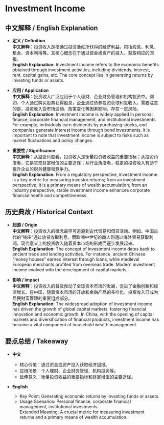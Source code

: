 # Investment Income

## 中文解释 / English Explanation

* **定义 / Definition**  
  **中文解释**：投资收入是指通过投资活动所获得的经济利益，包括股息、利息、租金、资本利得等。其核心概念在于通过资金或资产的投入，获取相应的回报。  
  **English Explanation**: Investment income refers to the economic benefits obtained through investment activities, including dividends, interest, rent, capital gains, etc. The core concept lies in generating returns by investing funds or assets.

* **应用 / Application**  
  **中文解释**：投资收入广泛应用于个人理财、企业财务管理和机构投资中。例如，个人通过购买股票获得股息，企业通过债券投资获取利息收入。需要注意的是，投资收入受市场波动、政策变化等因素影响，存在一定风险。  
  **English Explanation**: Investment income is widely applied in personal finance, corporate financial management, and institutional investments. For example, individuals earn dividends by purchasing stocks, and companies generate interest income through bond investments. It is important to note that investment income is subject to risks such as market fluctuations and policy changes.

* **重要性 / Significance**  
  **中文解释**：从监管角度看，投资收入是衡量投资者收益的重要指标；从投资角度看，它是实现财富增值的主要途径；从行业角度看，稳定的投资收入有助于提升企业的财务健康和竞争力。  
  **English Explanation**: From a regulatory perspective, investment income is a key metric for measuring investor returns; from an investment perspective, it is a primary means of wealth accumulation; from an industry perspective, stable investment income enhances corporate financial health and competitiveness.

## 历史典故 / Historical Context

* **起源 / Origin**  
  **中文解释**：投资收入的概念最早可追溯到古代贸易和借贷活动。例如，中国古代的“钱庄”通过放贷收取利息，而欧洲中世纪的商人则通过海外贸易获取利润。现代意义上的投资收入随着资本市场的形成而逐步发展起来。  
  **English Explanation**: The concept of investment income dates back to ancient trade and lending activities. For instance, ancient Chinese "money houses" earned interest through loans, while medieval European merchants profited from overseas trade. Modern investment income evolved with the development of capital markets.

* **影响 / Impact**  
  **中文解释**：投资收入的普及推动了全球资本市场的发展，促进了金融创新和经济增长。在中国，随着资本市场的开放和金融产品的多样化，投资收入已成为居民财富管理的重要组成部分。  
  **English Explanation**: The widespread adoption of investment income has driven the growth of global capital markets, fostering financial innovation and economic growth. In China, with the opening of capital markets and diversification of financial products, investment income has become a vital component of household wealth management.

## 要点总结 / Takeaway

* **中文**  
  - 核心价值：通过资金或资产投入获取经济回报。  
  - 应用场景：个人理财、企业财务管理、机构投资等。  
  - 延伸意义：衡量投资收益的重要指标和财富增值的主要途径。

* **English**  
  - Key Point: Generating economic returns by investing funds or assets.  
  - Usage Scenarios: Personal finance, corporate financial management, institutional investments.  
   Extended Meaning: A crucial metric for measuring investment returns and a primary means of wealth accumulation.